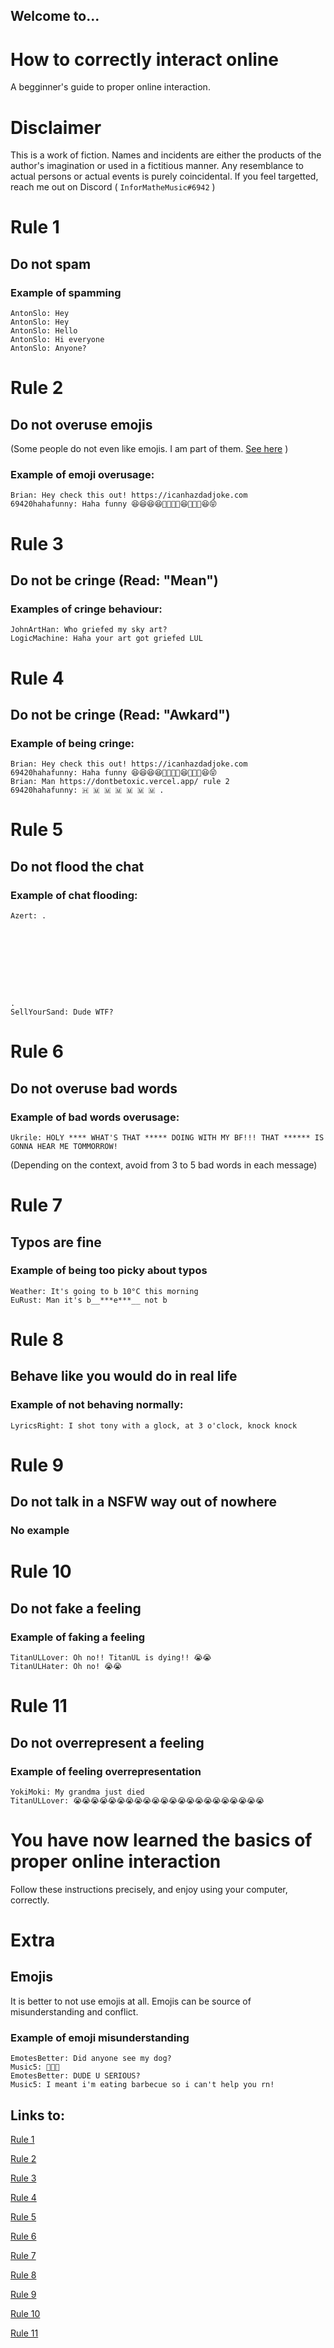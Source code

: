 ## Welcome to...

How to correctly interact online
===

A begginner's guide to proper online interaction.

# Disclaimer

This is a work of fiction. Names and incidents are either the products of the author's imagination or used in a fictitious manner.
Any resemblance to actual persons or actual events is purely coincidental.
If you feel targetted, reach me out on Discord ( `ІnfоrMatheMusic#6942` )

# Rule 1
## Do not spam

### Example of spamming

```text
AntonSlo: Hey
AntonSlo: Hey
AntonSlo: Hello
AntonSlo: Hi everyone
AntonSlo: Anyone?
```

# Rule 2
## Do not overuse emojis

(Some people do not even like emojis. I am part of them. [See here](#extra) )

### Example of emoji overusage:

```text
Brian: Hey check this out! https://icanhazdadjoke.com
69420hahafunny: Haha funny 😆😆😆😆🤣🤣🤣🤣😆🤣🤣🤣😆😝
```

# Rule 3
## Do not be cringe (Read: "Mean")

### Examples of cringe behaviour:

```text
JohnArtHan: Who griefed my sky art?
LogicMachine: Haha your art got griefed LUL
```

# Rule 4
## Do not be cringe (Read: "Awkard")

### Example of being cringe:

```text
Brian: Hey check this out! https://icanhazdadjoke.com
69420hahafunny: Haha funny 😆😆😆😆🤣🤣🤣🤣😆🤣🤣🤣😆😝
Brian: Man https://dontbetoxic.vercel.app/ rule 2
69420hahafunny: 🇭 🇲 🇲 🇲 🇲 🇲 🇲 .
```

# Rule 5
## Do not flood the chat

### Example of chat flooding:

```text
Azert: .









.
SellYourSand: Dude WTF?
```

# Rule 6
## Do not overuse bad words

### Example of bad words overusage:

```text
Ukrile: HOLY **** WHAT'S THAT ***** DOING WITH MY BF!!! THAT ****** IS GONNA HEAR ME TOMMORROW!
```

(Depending on the context, avoid from 3 to 5 bad words in each message)

# Rule 7
## Typos are fine

### Example of being too picky about typos

```text
Weather: It's going to b 10°C this morning
EuRust: Man it's b__***e***__ not b
```

# Rule 8
## Behave like you would do in real life

### Example of not behaving normally:

```text
LyricsRight: I shot tony with a glock, at 3 o'clock, knock knock
```

# Rule 9
## Do not talk in a NSFW way out of nowhere

### No example

# Rule 10
## Do not fake a feeling

### Example of faking a feeling

```text
TitanULLover: Oh no!! TitanUL is dying!! 😭😭
TitanULHater: Oh no! 😭😭
```

# Rule 11
## Do not overrepresent a feeling

### Example of feeling overrepresentation

```text
YokiMoki: My grandma just died
TitanULLover: 😭😭😭😭😭😭😭😭😭😭😭😭😭😭😭😭😭😭😭😭😭😭
```

# You have now learned the basics of proper online interaction

Follow these instructions precisely, and enjoy using your computer, correctly.

# Extra

## Emojis

It is better to not use emojis at all.
Emojis can be source of misunderstanding and conflict.

### Example of emoji misunderstanding

```text
EmotesBetter: Did anyone see my dog?
Music5: 🥓🔥❌
EmotesBetter: DUDE U SERIOUS?
Music5: I meant i'm eating barbecue so i can't help you rn!
```

## Links to:

[Rule 1](#rule-1)

[Rule 2](#rule-2)

[Rule 3](#rule-3)

[Rule 4](#rule-4)

[Rule 5](#rule-5)

[Rule 6](#rule-6)

[Rule 7](#rule-7)

[Rule 8](#rule-8)

[Rule 9](#rule-9)

[Rule 10](#rule-10)

[Rule 11](#rule-11)
